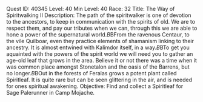 Quest ID: 40345
Level: 40
Min Level: 40
Race: 32
Title: The Way of Spiritwalking II
Description: The path of the spiritwalker is one of devotion to the ancestors, to keep in communication with the spirits of old. We are to respect them, and pay our tributes when we can, through this we are able to hone a power of the supernatural world.$B$BFrom the ravenous Centaur, to the vile Quilboar, even they practice elements of shamanism linking to their ancestry. It is almost entwined with Kalimdor itself, in a way.$B$BTo get you aquainted with the powers of the spirit world we will need you to gather an age-old leaf that grows in the area. Believe it or not there was a time when it was common place amongst Stonetalon and the oasis of the Barrens, but no longer.$B$BOut in the forests of Feralas grows a potent plant called Spiritleaf. It is quite rare but can be seen glittering in the air, and is needed for ones spiritual awakening.
Objective: Find and collect a Spiritleaf for Sage Palerunner in Camp Mojache.
